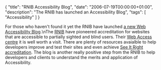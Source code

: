 {
  "title": "RNIB Accessibility Blog", 
  "date": "2006-07-19T00:00:00+01:00",
  "description": "The RNIB has launched an Accessibility Blog",
  "tags": [
    "Accessibility"
  ]
}


For those who haven't found it yet the RNIB have launched [a new Web Accessibility Blog](http://www.rnib.org.uk/wacblog/).\nThe [RNIB](http://www.rnib.org.uk/) have pioneered accreditation for websites that are accessible to partially sighted and blind users. Their [Web Access centre](http://www.rnib.org.uk/xpedio/groups/public/documents/code/public_rnib008789.hcsp) it is well worth a visit. There are plenty of resources avaialble to help developers improve and test their sites and even achieve [See It Right accreditation](http://www.rnib.org.uk/xpedio/groups/public/documents/publicwebsite/public_seeitrightaudit.hcsp). The blog is another really positive step from the RNIB to help developers and clients to understand the merits and application of Accessibility.
